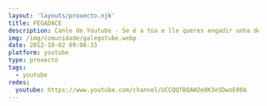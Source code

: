 ```yaml
---
layout: 'layouts/proxecto.njk'
title: FEGADACE
description: Canle de Youtube - Se é a túa e lle queres engadir unha descripción e etiquetas, ponte en contacto con nós.
img: /img/comunidade/galegotube.webp
date: 2012-10-02 09:08:33
platform: youtube
type: proxecto
tags:
  - youtube
redes:
  youtube: https://www.youtube.com/channel/UCCQQfBQAW2e8K3e5DwoE00A
---
```


